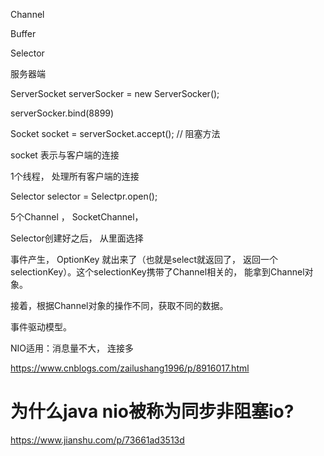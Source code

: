 Channel

Buffer

Selector





服务器端



ServerSocket serverSocker = new ServerSocker();

serverSocker.bind(8899)

Socket socket = serverSocket.accept(); // 阻塞方法

socket 表示与客户端的连接



1个线程， 处理所有客户端的连接



Selector selector = Selectpr.open();





5个Channel ， SocketChannel， 

Selector创建好之后， 从里面选择

事件产生， OptionKey 就出来了（也就是select就返回了， 返回一个selectionKey）。这个selectionKey携带了Channel相关的， 能拿到Channel对象。



接着，根据Channel对象的操作不同，获取不同的数据。



事件驱动模型。





NIO适用：消息量不大， 连接多





https://www.cnblogs.com/zailushang1996/p/8916017.html

# 为什么java nio被称为同步非阻塞io?

https://www.jianshu.com/p/73661ad3513d

